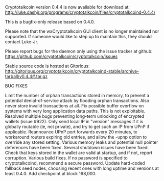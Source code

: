 Cryptotalkcoin version 0.4.4 is now available for download at:
http://luke.dashjr.org/programs/cryptotalkcoin/files/cryptotalkcoind-0.4.4/

This is a bugfix-only release based on 0.4.0.

Please note that the wxCryptotalkcoin GUI client is no longer maintained nor supported. If someone would like to step up to maintain this, they should contact Luke-Jr.

Please report bugs for the daemon only using the issue tracker at github:
https://github.com/cryptotalkcoin/cryptotalkcoin/issues

Stable source code is hosted at Gitorious:
http://gitorious.org/cryptotalkcoin/cryptotalkcoind-stable/archive-tarball/v0.4.4#.tar.gz

BUG FIXES

Limit the number of orphan transactions stored in memory, to prevent a potential denial-of-service attack by flooding orphan transactions. Also never store invalid transactions at all.
Fix possible buffer overflow on systems with very long application data paths. This is not exploitable.
Resolved multiple bugs preventing long-term unlocking of encrypted wallets (issue #922).
Only send local IP in "version" messages if it is globally routable (ie, not private), and try to get such an IP from UPnP if applicable.
Reannounce UPnP port forwards every 20 minutes, to workaround routers expiring old entries, and allow the -upnp option to override any stored setting.
Various memory leaks and potential null pointer deferences have been
fixed.
Several shutdown issues have been fixed.
Check that keys stored in the wallet are valid at startup, and if not,
report corruption.
Various build fixes.
If no password is specified to cryptotalkcoind, recommend a secure password.
Update hard-coded fallback seed nodes, choosing recent ones with long uptime and versions at least 0.4.0.
Add checkpoint at block 168,000.

